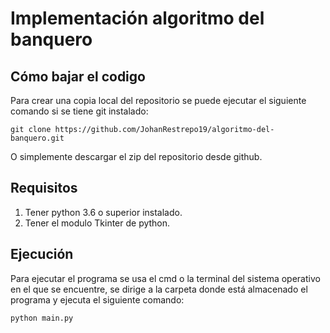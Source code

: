 # Implementación algoritmo del banquero

## Cómo bajar el codigo
Para crear una copia local del repositorio se puede ejecutar el siguiente comando si se tiene git instalado:

```
git clone https://github.com/JohanRestrepo19/algoritmo-del-banquero.git
```
O simplemente descargar el zip del repositorio desde github.

## Requisitos
1. Tener python 3.6 o superior instalado.
2. Tener el modulo Tkinter de python.

## Ejecución
Para ejecutar el programa se usa el cmd o la terminal del sistema operativo en el que se encuentre, se dirige a la carpeta donde está almacenado el programa y ejecuta el siguiente comando:
```
python main.py
```
